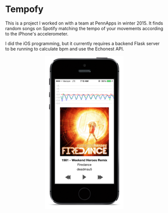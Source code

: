# Tempofy <a href="https://github.com/sballin/Tempofy-iOS"><i class="fa fa-github"></i></a>

This is a project I worked on with a team at PennApps in winter 2015. It finds random songs on Spotify matching the tempo of your movements according to the iPhone's accelerometer.

I did the iOS programming, but it currently requires a backend Flask server to be running to calculate bpm and use the Echonest API.

<center><a href="https://github.com/sballin/Tempofy-iOS"><img width="250px" src="https://raw.githubusercontent.com/sballin/Tempofy-iOS/master/Resources/tempofy-iphone.png"/></a></center>
